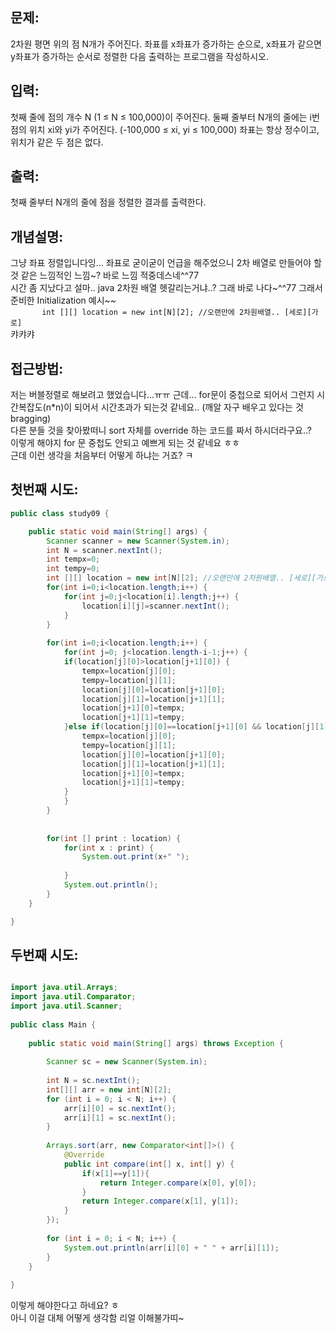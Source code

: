 ## 문제:  
2차원 평면 위의 점 N개가 주어진다. 좌표를 x좌표가 증가하는 순으로, x좌표가 같으면 y좌표가 증가하는 순서로 정렬한 다음 출력하는 프로그램을 작성하시오.  

## 입력:  
첫째 줄에 점의 개수 N (1 ≤ N ≤ 100,000)이 주어진다. 둘째 줄부터 N개의 줄에는 i번점의 위치 xi와 yi가 주어진다. (-100,000 ≤ xi, yi ≤ 100,000) 좌표는 항상 정수이고, 위치가 같은 두 점은 없다.  

## 출력:  
첫째 줄부터 N개의 줄에 점을 정렬한 결과를 출력한다.  


## 개념설명:  
그냥 좌표 정렬입니다잉... 좌표로 굳이굳이 언급을 해주었으니 2차 배열로 만들어야 할 것 같은 느낌적인 느낌~? 바로 느낌 적중데스네^^77  
시간 좀 지났다고 설마.. java 2차원 배열 헷갈리는거냐..? 그래 바로 나다~^^77 그래서 준비한 Initialization 예시~~  
`		int [][] location = new int[N][2]; //오랜만에 2차원배열.. [세로][가로]`  
캬캬캬 

## 접근방법:  
저는 버블정렬로 해보려고 했었습니다...ㅠㅠ 근데... for문이 중첩으로 되어서 그런지 시간복잡도(n*n)이 되어서 시간초과가 되는것 같네요.. (깨알 자구 배우고 있다는 것 bragging)  
다른 분들 것을 찾아봤떠니 sort 자체를 override 하는 코드를 짜서 하시더라구요..?  
이렇게 해야지 for 문 중첩도 안되고 예쁘게 되는 것 같네요 ㅎㅎ  
근데 이런 생각을 처음부터 어떻게 하냐는 거죠? ㅋ  

## 첫번째 시도:  
```java
public class study09 {

	public static void main(String[] args) {	
		Scanner scanner = new Scanner(System.in);
		int N = scanner.nextInt();
		int tempx=0;
		int tempy=0;
		int [][] location = new int[N][2]; //오랜만에 2차원배열.. [세로][가로]
		for(int i=0;i<location.length;i++) {
			for(int j=0;j<location[i].length;j++) {
				location[i][j]=scanner.nextInt();
			}
		}
		
		for(int i=0;i<location.length;i++) {
			for(int j=0; j<location.length-i-1;j++) {
			if(location[j][0]>location[j+1][0]) {
				tempx=location[j][0];
				tempy=location[j][1];
				location[j][0]=location[j+1][0];
				location[j][1]=location[j+1][1];
				location[j+1][0]=tempx;
				location[j+1][1]=tempy;
			}else if(location[j][0]==location[j+1][0] && location[j][1]>location[j+1][1]) {
				tempx=location[j][0];
				tempy=location[j][1];
				location[j][0]=location[j+1][0];
				location[j][1]=location[j+1][1];
				location[j+1][0]=tempx;
				location[j+1][1]=tempy;
			}
			}
		}
		
		
		for(int [] print : location) {
			for(int x : print) {
				System.out.print(x+" ");
			
			}
			System.out.println();
		}
	}

}
```


## 두번째 시도:  
```java 

import java.util.Arrays;
import java.util.Comparator;
import java.util.Scanner;
 
public class Main {
 
    public static void main(String[] args) throws Exception {
 
        Scanner sc = new Scanner(System.in);
 
        int N = sc.nextInt();
        int[][] arr = new int[N][2];
        for (int i = 0; i < N; i++) {
            arr[i][0] = sc.nextInt();
            arr[i][1] = sc.nextInt();
        }
 
        Arrays.sort(arr, new Comparator<int[]>() {
            @Override
            public int compare(int[] x, int[] y) {
                if(x[1]==y[1]){
                    return Integer.compare(x[0], y[0]);
                }
                return Integer.compare(x[1], y[1]);
            }
        });
 
        for (int i = 0; i < N; i++) {
            System.out.println(arr[i][0] + " " + arr[i][1]);
        }
    }
 
}
```
이렇게 해야한다고 하네요? ㅎ  
아니 이걸 대체 어떻게 생각함 리얼 이해불가띠~  
